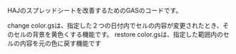 HAJのスプレッドシートを改善するためのGASのコードです。

change color.gsは、指定した２つの日付内でセルの内容が変更されたとき、そのセルの背景を黄色くする機能です。
restore color.gsは、指定した範囲内のセルの内容を元の色に戻す機能です

